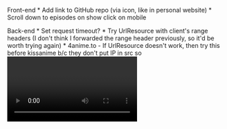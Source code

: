 Front-end
    * Add link to GitHub repo (via icon, like in personal website)
    * Scroll down to episodes on show click on mobile

Back-end
    * Set request timeout?
    * Try UrlResource with client's range headers (I don't think I forwarded the range header previously, so it'd be worth trying again)
    * 4anime.to
        - If UrlResource doesn't work, then try this before kissanime b/c they don't put IP in src so <video> could have their video plugged right in
    * Add bypass logic for Cloudflare's "One more step" captcha page
    * Duplicate refactors done in other branch on master
    * Decide on best buffer size (1080p is about 16.5 MB/min, 720p is about 9 MB/min) if UrlResource doesn't work
    * Way to download videos
